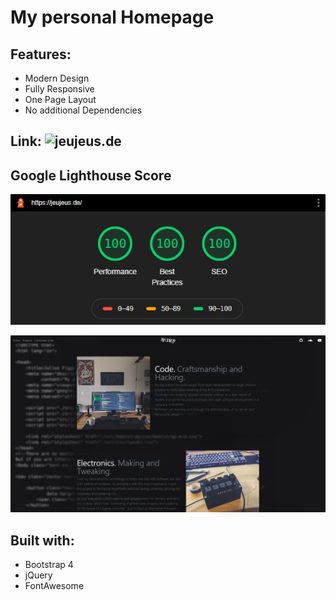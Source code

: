 # My personal Homepage

## Features:
- Modern Design
- Fully Responsive
- One Page Layout
- No additional Dependencies

## Link: ![jeujeus.de](https://jeujeus.de)

## Google Lighthouse Score
![Lighthouse](https://raw.githubusercontent.com/JeuJeus/homepage/master/img/score.png)

![image](https://raw.githubusercontent.com/JeuJeus/homepage/master/img/website.png)

## Built with:
- Bootstrap 4
- jQuery
- FontAwesome
